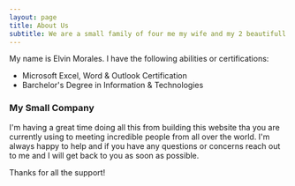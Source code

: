 ```yaml
---
layout: page
title: About Us
subtitle: We are a small family of four me my wife and my 2 beautifull boys
---
```


My name is Elvin Morales. I have the following abilities or certifications:

- Microsoft Excel, Word & Outlook Certification
- Barchelor's Degree in Information & Technologies



### My Small Company

I'm having a great time doing all this from building this website tha you are currently using to meeting incredible people from all over the world. I'm always happy to help and if you have any questions or concerns reach out to me and I will get back to you as soon as possible.

Thanks for all the support!
